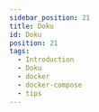 ```yaml
---
sidebar_position: 21
title: Doku
id: Doku
position: 21
tags:
  - Introduction
  - Doku
  - docker
  - docker-compose
  - tips
---
```


